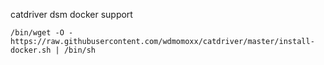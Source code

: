 catdriver dsm docker support
```
/bin/wget -O - https://raw.githubusercontent.com/wdmomoxx/catdriver/master/install-docker.sh | /bin/sh
```
